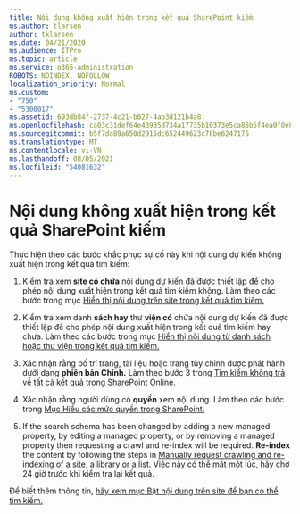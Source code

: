 ```yaml
---
title: Nội dung không xuất hiện trong kết quả SharePoint kiếm
ms.author: tlarsen
author: tklarsen
ms.date: 04/21/2020
ms.audience: ITPro
ms.topic: article
ms.service: o365-administration
ROBOTS: NOINDEX, NOFOLLOW
localization_priority: Normal
ms.custom:
- "750"
- "5300017"
ms.assetid: 693db84f-2737-4c21-b027-4ab3d121b4a8
ms.openlocfilehash: ca03c31def64e43935d734a17735b10373e5ca85b5f4ea0f0e886b9ea39884cd
ms.sourcegitcommit: b5f7da89a650d2915dc652449623c78be6247175
ms.translationtype: MT
ms.contentlocale: vi-VN
ms.lasthandoff: 08/05/2021
ms.locfileid: "54081632"
---
```

# <a name="content-doesnt-appear-in-sharepoint-search-results"></a>Nội dung không xuất hiện trong kết quả SharePoint kiếm

Thực hiện theo các bước khắc phục sự cố này khi nội dung dự kiến không xuất hiện trong kết quả tìm kiếm:
  
1. Kiểm tra xem **site có chứa** nội dung dự kiến đã được thiết lập để cho phép nội dung xuất hiện trong kết quả tìm kiếm không. Làm theo các bước trong mục [Hiển thị nội dung trên site trong kết quả tìm kiếm.](https://docs.microsoft.com/sharepoint/make-site-content-searchable#show-content-on-a-site-in-search-results)

2. Kiểm tra xem danh **sách hay** thư **viện có** chứa nội dung dự kiến đã được thiết lập để cho phép nội dung xuất hiện trong kết quả tìm kiếm hay chưa. Làm theo các bước trong mục [Hiển thị nội dung từ danh sách hoặc thư viện trong kết quả tìm kiếm.](https://docs.microsoft.com/sharepoint/make-site-content-searchable#show-content-from-lists-or-libraries-in-search-results)

3. Xác nhận rằng bố trí trang, tài liệu hoặc trang tùy chỉnh được phát hành dưới dạng **phiên bản Chính.** Làm theo bước 3 trong [Tìm kiếm không trả về tất cả kết quả trong SharePoint Online.](https://go.microsoft.com/fwlink/?linkid=874525)

4. Xác nhận rằng người dùng có **quyền** xem nội dung. Làm theo các bước trong [Mục Hiểu các mức quyền trong SharePoint.](https://docs.microsoft.com/sharepoint/understanding-permission-levels)
    
5. If the search schema has been changed by adding a new managed property, by editing a managed property, or by removing a managed property then requesting a crawl and re-index will be required. **Re-index** the content by following the steps in [Manually request crawling and re-indexing of a site, a library or a list](https://docs.microsoft.com/sharepoint/crawl-site-content). Việc này có thể mất một lúc, hãy chờ 24 giờ trước khi kiểm tra lại kết quả.

Để biết thêm thông tin, [hãy xem mục Bật nội dung trên site để bạn có thể tìm kiếm.](https://docs.microsoft.com/sharepoint/make-site-content-searchable) 
  
